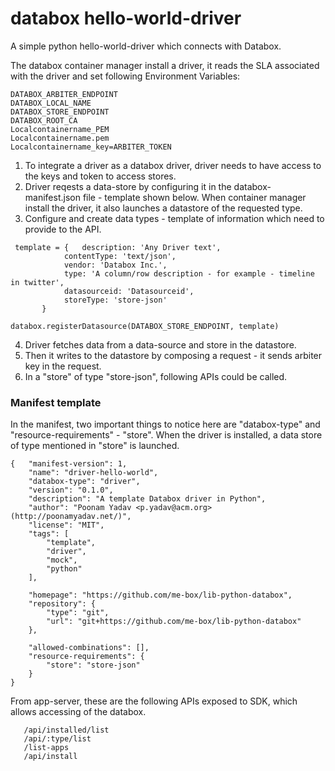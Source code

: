 # databox hello-world-driver
A simple python hello-world-driver which connects with Databox.

The databox container manager install a driver, it reads the SLA associated with the driver and set following Environment Variables:
```
DATABOX_ARBITER_ENDPOINT
DATABOX_LOCAL_NAME
DATABOX_STORE_ENDPOINT
DATABOX_ROOT_CA
Localcontainername_PEM
Localcontainername.pem
Localcontainername_key=ARBITER_TOKEN
```
1. To integrate a driver as a databox driver, driver needs to have access to the keys and token to access stores.
2. Driver reqests a data-store by configuring it in the databox-manifest.json file - template shown below. When container manager install the driver, it also launches a datastore of the requested type.
3. Configure and create data types - template of information which need to provide to the API.
```
 template = {	description: 'Any Driver text',
        	contentType: 'text/json',
        	vendor: 'Databox Inc.',
        	type: 'A column/row description - for example - timeline in twitter',
       		datasourceid: 'Datasourceid',
       	 	storeType: 'store-json'
	   }
```
```
databox.registerDatasource(DATABOX_STORE_ENDPOINT, template)
```
4. Driver fetches data from a data-source and store in the datastore.
4. Then it writes to the datastore by composing a request - it sends arbiter key in the request.
5. In a "store" of type "store-json", following APIs could be called.



### Manifest template 
In the manifest, two important things to notice here are "databox-type" and "resource-requirements" - "store". When the driver is installed, a data store of type mentioned in "store" is launched.

```
{	"manifest-version": 1,
	"name": "driver-hello-world",
	"databox-type": "driver",
	"version": "0.1.0",
	"description": "A template Databox driver in Python",
	"author": "Poonam Yadav <p.yadav@acm.org> (http://poonamyadav.net/)",
	"license": "MIT",
	"tags": [
		"template",
		"driver",
		"mock",
		"python"
	],

	"homepage": "https://github.com/me-box/lib-python-databox",
	"repository": {
		"type": "git",
		"url": "git+https://github.com/me-box/lib-python-databox"
	},
   
	"allowed-combinations": [],
	"resource-requirements": {
		"store": "store-json"
	}
}
```
From app-server, these are the following APIs exposed to SDK, which allows accessing of the databox.

```/api/datasource/list
   /api/installed/list
   /api/:type/list
   /list-apps
   /api/install
```   

